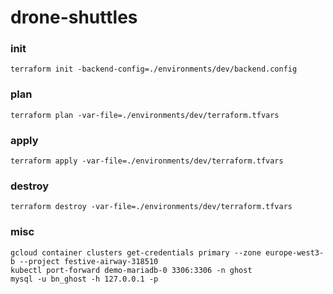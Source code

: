 # drone-shuttles

### init
``` 
terraform init -backend-config=./environments/dev/backend.config
```
### plan
```
terraform plan -var-file=./environments/dev/terraform.tfvars
```
### apply
```
terraform apply -var-file=./environments/dev/terraform.tfvars
```

### destroy
```
terraform destroy -var-file=./environments/dev/terraform.tfvars
```

### misc
```
gcloud container clusters get-credentials primary --zone europe-west3-b --project festive-airway-318510
kubectl port-forward demo-mariadb-0 3306:3306 -n ghost
mysql -u bn_ghost -h 127.0.0.1 -p
```